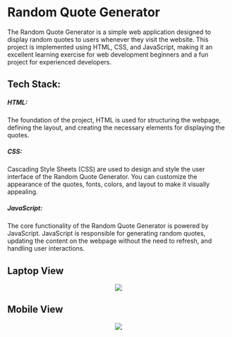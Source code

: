 <h1>Random Quote Generator</h1>
The Random Quote Generator is a simple web application designed to display random quotes to users whenever they visit the website. This project is implemented using HTML, CSS, and JavaScript, making it an excellent learning exercise for web development beginners and a fun project for experienced developers.

<h2>Tech Stack:</h2>

<h5>HTML:</h5> The foundation of the project, HTML is used for structuring the webpage, defining the layout, and creating the necessary elements for displaying the quotes.

<h5>CSS:</h5> Cascading Style Sheets (CSS) are used to design and style the user interface of the Random Quote Generator. You can customize the appearance of the quotes, fonts, colors, and layout to make it visually appealing.

<h5>JavaScript:</h5> The core functionality of the Random Quote Generator is powered by JavaScript. JavaScript is responsible for generating random quotes, updating the content on the webpage without the need to refresh, and handling user interactions.
<h2>Laptop View</h2>
<p align="center">
  <img  src="https://github.com/Pardeepsharma01/Quote-Generator/assets/122151205/52626802-8a85-4154-8700-0cae9f090dc2">
</p>
<h2>Mobile View</h2>
<p align="center">
  <img  src="https://github.com/Pardeepsharma01/Quote-Generator/assets/122151205/a2075f4a-7a4d-48b4-8b89-a3f1409ce5a1">
</p>


